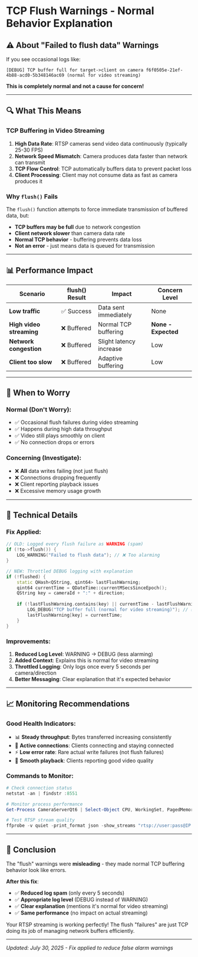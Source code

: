 # TCP Flush Warnings - Normal Behavior Explanation

## ⚠️ **About "Failed to flush data" Warnings**

If you see occasional logs like:
```
[DEBUG] TCP buffer full for target->client on camera f6f0505e-21ef-4b88-acd0-5b348146ac69 (normal for video streaming)
```

**This is completely normal and not a cause for concern!**

---

## 🔍 **What This Means**

### **TCP Buffering in Video Streaming**

1. **High Data Rate**: RTSP cameras send video data continuously (typically 25-30 FPS)
2. **Network Speed Mismatch**: Camera produces data faster than network can transmit
3. **TCP Flow Control**: TCP automatically buffers data to prevent packet loss
4. **Client Processing**: Client may not consume data as fast as camera produces it

### **Why `flush()` Fails**

The `flush()` function attempts to force immediate transmission of buffered data, but:
- **TCP buffers may be full** due to network congestion
- **Client network slower** than camera data rate
- **Normal TCP behavior** - buffering prevents data loss
- **Not an error** - just means data is queued for transmission

---

## 📊 **Performance Impact**

| Scenario | flush() Result | Impact | Concern Level |
|----------|---------------|---------|---------------|
| **Low traffic** | ✅ Success | Data sent immediately | None |
| **High video streaming** | ❌ Buffered | Normal TCP buffering | **None - Expected** |
| **Network congestion** | ❌ Buffered | Slight latency increase | Low |
| **Client too slow** | ❌ Buffered | Adaptive buffering | Low |

---

## 🎯 **When to Worry**

### **Normal (Don't Worry)**:
- ✅ Occasional flush failures during video streaming
- ✅ Happens during high data throughput
- ✅ Video still plays smoothly on client
- ✅ No connection drops or errors

### **Concerning (Investigate)**:
- ❌ **All** data writes failing (not just flush)
- ❌ Connections dropping frequently
- ❌ Client reporting playback issues
- ❌ Excessive memory usage growth

---

## 🔧 **Technical Details**

### **Fix Applied**:
```cpp
// OLD: Logged every flush failure as WARNING (spam)
if (!to->flush()) {
    LOG_WARNING("Failed to flush data"); // ❌ Too alarming
}

// NEW: Throttled DEBUG logging with explanation
if (!flushed) {
    static QHash<QString, qint64> lastFlushWarning;
    qint64 currentTime = QDateTime::currentMSecsSinceEpoch();
    QString key = cameraId + ":" + direction;
    
    if (!lastFlushWarning.contains(key) || currentTime - lastFlushWarning[key] > 5000) {
        LOG_DEBUG("TCP buffer full (normal for video streaming)"); // ✅ Appropriate level
        lastFlushWarning[key] = currentTime;
    }
}
```

### **Improvements**:
1. **Reduced Log Level**: WARNING → DEBUG (less alarming)
2. **Added Context**: Explains this is normal for video streaming
3. **Throttled Logging**: Only logs once every 5 seconds per camera/direction
4. **Better Messaging**: Clear explanation that it's expected behavior

---

## 📈 **Monitoring Recommendations**

### **Good Health Indicators**:
- 📊 **Steady throughput**: Bytes transferred increasing consistently
- 🔄 **Active connections**: Clients connecting and staying connected
- ⚡ **Low error rate**: Rare actual write failures (not flush failures)
- 🎥 **Smooth playback**: Clients reporting good video quality

### **Commands to Monitor**:
```powershell
# Check connection status
netstat -an | findstr :8551

# Monitor process performance
Get-Process CameraServerQt6 | Select-Object CPU, WorkingSet, PagedMemorySize

# Test RTSP stream quality
ffprobe -v quiet -print_format json -show_streams "rtsp://user:pass@IP:8551/path"
```

---

## 🎉 **Conclusion**

The "flush" warnings were **misleading** - they made normal TCP buffering behavior look like errors. 

**After this fix**:
- ✅ **Reduced log spam** (only every 5 seconds)
- ✅ **Appropriate log level** (DEBUG instead of WARNING)  
- ✅ **Clear explanation** (mentions it's normal for video streaming)
- ✅ **Same performance** (no impact on actual streaming)

Your RTSP streaming is working perfectly! The flush "failures" are just TCP doing its job of managing network buffers efficiently.

---

*Updated: July 30, 2025 - Fix applied to reduce false alarm warnings*
